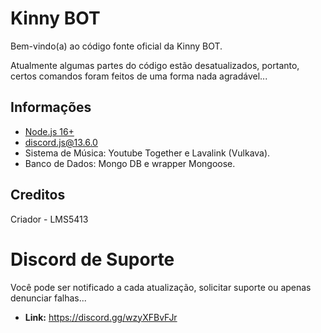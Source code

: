 # Kinny BOT
Bem-vindo(a) ao código fonte oficial da Kinny BOT.

Atualmente algumas partes do código estão desatualizados, portanto, certos comandos foram feitos de uma forma nada agradável...

## Informações
- [Node.js 16+](https://nodejs.org/en/download/)
- [discord.js@13.6.0](https://www.npmjs.com/package/discord.js/v/13.6.0)
- Sistema de Música: Youtube Together e Lavalink (Vulkava).
- Banco de Dados: Mongo DB e wrapper Mongoose.

## Creditos
Criador - LMS5413

# Discord de Suporte
Você pode ser notificado a cada atualização, solicitar suporte ou apenas denunciar falhas...

- **Link:** https://discord.gg/wzyXFBvFJr

